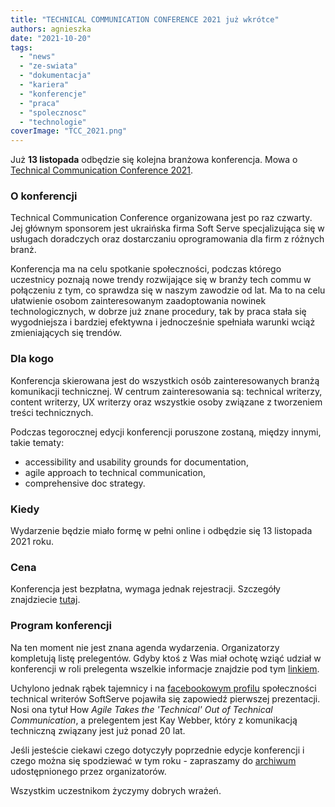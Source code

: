 ```yaml
---
title: "TECHNICAL COMMUNICATION CONFERENCE 2021 już wkrótce"
authors: agnieszka
date: "2021-10-20"
tags:
  - "news"
  - "ze-swiata"
  - "dokumentacja"
  - "kariera"
  - "konferencje"
  - "praca"
  - "spolecznosc"
  - "technologie"
coverImage: "TCC_2021.png"
---
```


Już **13 listopada** odbędzie się kolejna branżowa konferencja. Mowa o
[Technical Communication Conference 2021](https://www.softserveinc.com/en-us/events/technical-communication-conference-2021).

### O konferencji

Technical Communication Conference organizowana jest po raz czwarty. Jej głównym
sponsorem jest ukraińska firma Soft Serve specjalizująca się w usługach
doradczych oraz dostarczaniu oprogramowania dla firm z różnych branż.

Konferencja ma na celu spotkanie społeczności, podczas którego uczestnicy
poznają nowe trendy rozwijające się w branży tech commu w połączeniu z tym, co
sprawdza się w naszym zawodzie od lat. Ma to na celu ułatwienie osobom
zainteresowanym zaadoptowania nowinek technologicznych, w dobrze już znane
procedury, tak by praca stała się wygodniejsza i bardziej efektywna i
jednocześnie spełniała warunki wciąż zmieniających się trendów.

### Dla kogo

Konferencja skierowana jest do wszystkich osób zainteresowanych branżą
komunikacji technicznej. W centrum zainteresowania są: technical writerzy,
content writerzy, UX writerzy oraz wszystkie osoby związane z tworzeniem treści
technicznych.

Podczas tegorocznej edycji konferencji poruszone zostaną, między innymi, takie
tematy:

- accessibility and usability grounds for documentation,
- agile approach to technical communication,
- comprehensive doc strategy.

### Kiedy

Wydarzenie będzie miało formę w pełni online i odbędzie się 13 listopada 2021
roku.

### Cena

Konferencja jest bezpłatna, wymaga jednak rejestracji. Szczegóły znajdziecie
[tutaj](https://softserveinc.events/techcommconference/?utm_campaign=Tech%20Comms%20Conf%202021&utm_source=Website&utm_medium=event%20page&utm_term=on%20SoftServe).

### Program konferencji

Na ten moment nie jest znana agenda wydarzenia. Organizatorzy kompletują listę
prelegentów. Gdyby ktoś z Was miał ochotę wziąć udział w konferencji w roli
prelegenta wszelkie informacje znajdzie pod tym
[linkiem](https://softserveinc.events/techcomm_sp/).

Uchylono jednak rąbek tajemnicy i na
[facebookowym profilu](https://www.facebook.com/SoftServeTechComm) społeczności
technical writerów SoftServe pojawiła się zapowiedź pierwszej prezentacji. Nosi
ona tytuł How _Agile Takes the 'Technical' Out of Technical Communication_, a
prelegentem jest Kay Webber, który z komunikacją techniczną związany jest już
ponad 20 lat.

Jeśli jesteście ciekawi czego dotyczyły poprzednie edycje konferencji i czego
można się spodziewać w tym roku - zapraszamy do
[archiwum](https://softserveinc.events/techcommconference_archive/)
udostępnionego przez organizatorów.

Wszystkim uczestnikom życzymy dobrych wrażeń.
